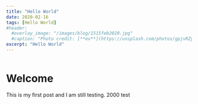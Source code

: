 ```yaml
---
title: "Hello World"
date: 2020-02-16
tags: [Hello World]
#header:
  #overlay_image: "/images/blog/1515feb2020.jpg"
  #caption: "Photo credit: [**ev**](https://unsplash.com/photos/gpjvRZyavZc)"
excerpt: "Hello World"
---
```


<figure style="width: 30%" class="align-right">
  <img src="https://imgs.xkcd.com/comics/machine_learning_captcha.png" alt="">
</figure>

# Welcome

This is my first post and I am still testing.  2000 test
